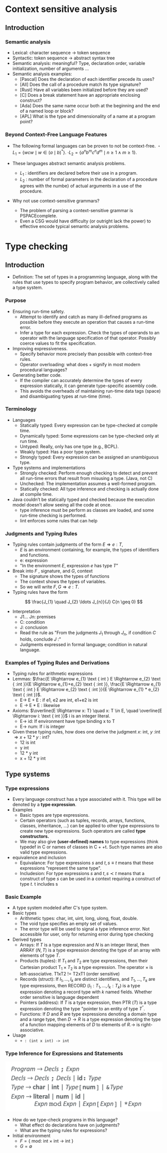 # Context sensitive analysis

## Introduction

### Semantic analysis

+ Lexical: character sequence -> token sequence
+ Syntactic: token sequence -> abstract syntax tree
+ Semantic analysis: meaningful? Type, declaration order, variable initialization, number of arguments …
+ Semantic analysis examples: 
  + [Pascal] Does the declaration of each identifier precede its uses?
  - [All] Does the call of a procedure match its type signature?
  - [Rust] Have all variables been initialized before they are used?
  - [C] Does a break statement have an appropriate enclosing construct?
  - [Ada] Does the same name occur both at the beginning and the end of a named loop or block?
  - [APL] What is the type and dimensionality of a name at a program point?

### Beyond Context-Free Language Features

- The following formal languages can be proven to not be context-free.
・ $L_{1}=\left\{w c w \mid w \in(a \mid b)^{*}\right\} .$ $\cdot L_{2}=\left\{a^{n} b^{m} c^{n} d^{m} \mid n \geq 1 \wedge m \geq 1\right\} .$

- These languages abstract semantic analysis problems.
  - $L_{1}$ : identifiers are declared before their use in a program.
  - $L_{2}$ :  number of formal parameters in the declaration of a procedure agrees with the numbe\} of actual arguments in a use of the procedure.
- Why not use context-sensitive grammars?
  - The problem of parsing a context-sensitive grammar is PSPACEcomplete.
  - Even a CSG would have difficulty (or outright lack the power) to effective encode typical semantic analysis problems.



# Type checking

## Introduction

+  Definition: The set of types in a programming language, along with the rules that use types to specify program behavior, are collectively called a type system.

### Purpose

+ Ensuring run-time safety.
  - Attempt to identify and catch as many ill-defined programs as possible before they execute an operation that causes a run-time error.
  - Infer a type for each expression. Check the types of operands to an operator with the language specification of that operator. Possibly coerce values to fit the specification.
+ Improving expressiveness.
  - Specify behavior more precisely than possible with context-free rules.
  - Operator overloading: what does + signify in most modern procedural languages?
+ Generating better code.
  - If the compiler can accurately determine the types of every expression statically, it can generate type-specific assembly code.
  - This avoids the overheads of maintaining run-time data tags (space) and disambiguating types at run-time (time).

### Terminology

+ Languages
  - Statically typed: Every expression can be type-checked at compile time.
  - Dynamically typed: Some expressions can be type-checked only at run time.
  - Untyped: Really, only has one type (e.g., BCPL).
  - Weakly typed: Has a poor type system.
  - Strongly typed: Every expression can be assigned an unambiguous type.
+ Type systems and implementations
  - Strongly checked: Perform enough checking to detect and prevent all run-time errors that result from misusing a type. (Java, not C)
  - Unchecked: The implementation assumes a well-formed program.
  - Statically checked: All type inference and checking is actually done at compile time.
+ Java couldn’t be statically typed and checked because the execution model doesn’t allow seeing all the code at once.
  - type inference must be perform as classes are loaded, and some run-time checking is performed.
  - lint enforces some rules that can help

### Judgments and Typing Rules

- Typing rules contain judgments of the form $E \Rightarrow e: T$, 
  -  $E$ is an environment containing, for example, the types of identifiers and functions.
  - e: expression
  -  "In the environment $E$, expression $e$ has type $T$”
- Break into $F$ , signature, and $G$, context
  - The signature shows the types of functions
  - The context shows the types of variables.
  - So we will write $F, G \Rightarrow e: T$.
- Typing rules have the form

$$
\frac{J_{1} \quad J_{2} \ldots J_{n}}{J} C(n \geq 0)
$$
+ Interpretation
  + J1… Jn: premises 
  + C: condition
  + J: conclusion
  + Read the rule as "From the judgments $J_{1}$ through $J_{n}$, if condition $C$ holds, conclude $J$ :"
  + Judgments expressed in formal language; condition in natural language.

### Examples of Typing Rules and Derivations

- Typing rules for arithmetic expressions
- Lemmas: $\frac{E \Rightarrow e_{1} \text { int } E \Rightarrow e_{2} \text { :int }}{E \Rightarrow e_{1}+e_{2} \text { :int }}, \frac{E \Rightarrow e_{1} \text { :int } E \Rightarrow e_{2} \text { :int }}{E \Rightarrow e_{1} * e_{2} \text { :int }}$.
  - E-> E + E : if e1, e2 are int, e1+e2 is int
  - E -> E * E : likewise
- Axioms: $\overline{E \Rightarrow x: T} \quad x: T \in E, \quad \overline{E \Rightarrow i: \text { int }}$  i is an integer literal.
  - E-> id: If environment have type binding x to T
  - E-> num: If i is integer
- Given these typing rules, how does one derive the judgment $x:$ int, $y$ :int $\Rightarrow x+12 * y$ : int?
  - 12 is int
  - y int
  - 12 * y int
  - x + 12 * y int

## Type systems

### Type expressions

+ Every language construct has a type associated with it. This type will be denoted by a **type expression**.
+ Examples
  - Basic types are type expressions.
  - Certain operators (such as tuples, records, arrays, functions, classes, inheritance, ...) can be applied to other type expressions to create new type expressions. Such operators are called **type constructors.**
  - We may also give **(user-defined) names** to type expressions (think typedef in $\mathrm{C}$ or names of classes in $\mathrm{C}++\mathrm{t}$. Such type names are also valid type expressions.
+ equivalence and inclusion
  - Equivalance: For type expressions $s$ and $t, s \equiv t$ means that these expressions "represent the same type".
  - Includesion: For type expressions $s$ and $t, s\prec t$ means that a construct of type $s$ can be used in a context requiring a construct of type $t$. t includes s

### Basic Example

- A type system modeled after C's type system.
- Basic types
  - Arithmetic types: char, int, uint, long, ulong, float, double.
  - The void type specifies an empty set of values.
  - The error type will be used to signal a type inference error. Not accessible for user, only for returning error during type checking
- Derived types
  - Arrays: If $T$ is a type expression and $N$ is an integer literal, then ARRAY $(N, T)$ is a type expression denoting the type of an array with elements of type $T$.
  - Products (tuples): If $T_{1}$ and $T_{2}$ are type expressions, then their Cartesian product $\mathrm{T}_{1} \times T_{2}$ is a type expression. The operator $\times$ is left-associative. T1xT2 != T2xT1 (order sensitive)
  - Records (struct): If $I_{1}, \ldots, I_{k}$ are distinct identifiers, and $T_{1}, \ldots, T_{k}$ are type expressions, then RECORD $\left(I_{1}: T_{1}, \ldots, I_{k}: T_{k}\right)$ is a type expression denoting a record type with $k$ named fields. Whether order sensitive is language dependent
  - Pointers (address): If $T$ is a type expression, then PTR $(T)$ is a type expression denoting the type "pointer to an entity of type $T^{\prime \prime}$.
  - Functions: If $D$ and $R$ are type expressions denoting a domain type and a range type, then $D \rightarrow R$ is a type expression denoting the type of a function mapping elements of $D$ to elements of $R . \rightarrow$ is right-associative.
- Usage
  - `+ : (int x int) -> int`



### Type Inference for Expressions and Statements

<img src="Untitled.assets/image-20210929110654509.png" alt="image-20210929110654509" style="zoom:50%;" />

- How do we type-check programs in this language?
  - What effect do declarations have on judgments?
  - What are the typing rules for expressions?
- Initial environment
  - $F=\{$ mod: int $\times$ int $\rightarrow$ int $\}$
  - $G=\emptyset$